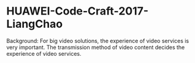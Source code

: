# HUAWEI-Code-Craft-2017-LiangChao
Background: For big video solutions, the experience of video services is very important. The transmission method of video content decides the experience of video services.
